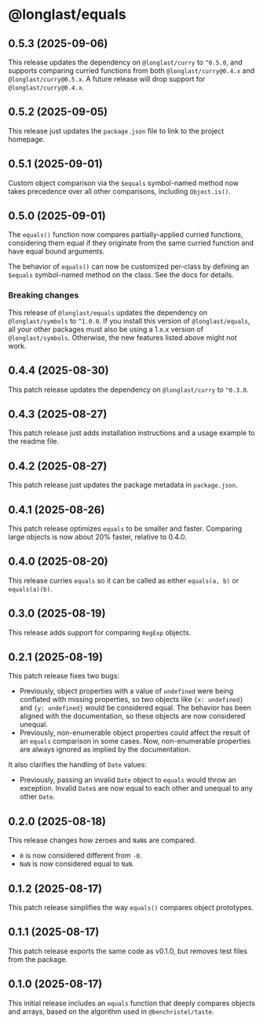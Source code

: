 # @longlast/equals

## 0.5.3 (2025-09-06)

This release updates the dependency on `@longlast/curry` to `^0.5.0`, and
supports comparing curried functions from both `@longlast/curry@0.4.x` and
`@longlast/curry@0.5.x`. A future release will drop support for
`@longlast/curry@0.4.x`.

## 0.5.2 (2025-09-05)

This release just updates the `package.json` file to link to the project
homepage.

## 0.5.1 (2025-09-01)

Custom object comparison via the `$equals` symbol-named method now takes 
precedence over all other comparisons, including `Object.is()`.

## 0.5.0 (2025-09-01)

The `equals()` function now compares partially-applied curried functions,
considering them equal if they originate from the same curried function and
have equal bound arguments.

The behavior of `equals()` can now be customized per-class by defining an
`$equals` symbol-named method on the class. See the docs for details.

### Breaking changes

This release of `@longlast/equals` updates the dependency on
`@longlast/symbols` to `^1.0.0`. If you install this version of
`@longlast/equals`, all your other packages must also be using a 1.x.x version
of `@longlast/symbols`. Otherwise, the new features listed above might not
work.

## 0.4.4 (2025-08-30)

This patch release updates the dependency on `@longlast/curry` to `^0.3.0`.

## 0.4.3 (2025-08-27)

This patch release just adds installation instructions and a usage example to
the readme file.

## 0.4.2 (2025-08-27)

This patch release just updates the package metadata in `package.json`.

## 0.4.1 (2025-08-26)

This patch release optimizes `equals` to be smaller and faster. Comparing large
objects is now about 20% faster, relative to 0.4.0.

## 0.4.0 (2025-08-20)

This release curries `equals` so it can be called as either `equals(a, b)` or
`equals(a)(b)`.

## 0.3.0 (2025-08-19)

This release adds support for comparing `RegExp` objects.

## 0.2.1 (2025-08-19)

This patch release fixes two bugs:

- Previously, object properties with a value of `undefined` were being
  conflated with missing properties, so two objects like `{x: undefined}` and
  `{y: undefined}` would be considered equal. The behavior has been aligned
  with the documentation, so these objects are now considered unequal.
- Previously, non-enumerable object properties could affect the result of an
  `equals` comparison in some cases. Now, non-enumerable properties are always
  ignored as implied by the documentation.

It also clarifies the handling of `Date` values:

- Previously, passing an invalid `Date` object to `equals` would throw an
  exception. Invalid `Date`s are now equal to each other and unequal to any
  other `Date`.

## 0.2.0 (2025-08-18)

This release changes how zeroes and `NaN`s are compared.

- `0` is now considered different from `-0`.
- `NaN` is now considered equal to `NaN`.

## 0.1.2 (2025-08-17)

This patch release simplifies the way `equals()` compares object prototypes.

## 0.1.1 (2025-08-17)

This patch release exports the same code as v0.1.0, but removes test files
from the package.

## 0.1.0 (2025-08-17)

This initial release includes an `equals` function that deeply compares objects
and arrays, based on the algorithm used in `@benchristel/taste`.
